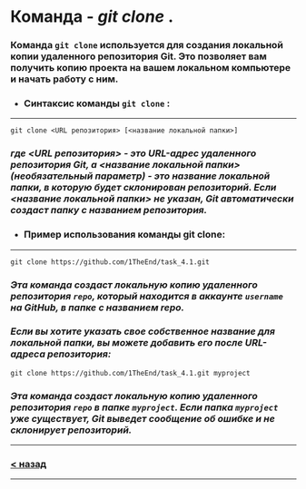 # Команда - ***git clone*** .

### Команда ```git clone``` используется для создания локальной копии удаленного репозитория Git. Это позволяет вам получить копию проекта на вашем локальном компьютере и начать работу с ним.

+ ### Синтаксис команды ```git clone``` :
---

```bash=
git clone <URL репозитория> [<название локальной папки>]
```
### *где <URL репозитория> - это URL-адрес удаленного репозитория Git, а <название локальной папки> (необязательный параметр) - это название локальной папки, в которую будет склонирован репозиторий. Если <название локальной папки> не указан, Git автоматически создаст папку с названием репозитория.*

+ ### Пример использования команды git clone:
---

```bash=
git clone https://github.com/1TheEnd/task_4.1.git
```
### *Эта команда создаст локальную копию удаленного репозитория ``repo``, который находится в аккаунте ``username`` на GitHub, в папке с названием repo.*

### *Если вы хотите указать свое собственное название для локальной папки, вы можете добавить его после URL-адреса репозитория:*

```bash=
git clone https://github.com/1TheEnd/task_4.1.git myproject
```
### *Эта команда создаст локальную копию удаленного репозитория ``repo`` в папке ``myproject``. Если папка ``myproject`` уже существует, Git выведет сообщение об ошибке и не склонирует репозиторий.*
---
### [< назад](./readme.md)
---